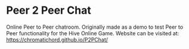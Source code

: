 # Peer 2 Peer Chat

Online Peer to Peer chatroom. Originally made as a demo to test Peer to Peer functionality for the Hive Online Game.
Website can be visited at:
https://chromatichord.github.io/P2PChat/
